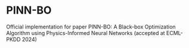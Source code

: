 # PINN-BO
Official implementation for paper PINN-BO: A Black-box Optimization Algorithm using Physics-Informed Neural Networks (accepted at ECML-PKDD 2024)
